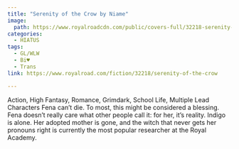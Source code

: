 ```yaml
---
title: "Serenity of the Crow by Niame"
image:
  path: https://www.royalroadcdn.com/public/covers-full/32218-serenity-of-the-crow.jpg
categories:
  - HIATUS
tags:
  - GL/WLW
  - Bi♥
  - Trans
link: https://www.royalroad.com/fiction/32218/serenity-of-the-crow

---
```

Action, High Fantasy, Romance, Grimdark, School Life, Multiple Lead Characters
Fena can’t die. To most, this might be considered a blessing. Fena doesn’t really care what other people call it: for her, it’s reality. Indigo is alone. Her adopted mother is gone, and the witch that never gets her pronouns right is currently the most popular researcher at the Royal Academy.

